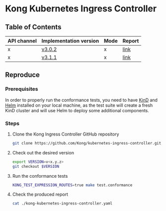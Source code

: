 # Kong Kubernetes Ingress Controller

## Table of Contents

|API channel|Implementation version|Mode|Report|
|-----------|----------------------|----|------|
|x|[v3.0.2](https://github.com/Kong/kubernetes-ingress-controller/releases/tag/v3.0.2)|x|[link](./v3.0.2-report.yaml)|
|x|[v3.1.1](https://github.com/Kong/kubernetes-ingress-controller/releases/tag/v3.1.1)|x|[link](./v3.1.1-report.yaml)|

## Reproduce

### Prerequisites

In order to properly run the conformance tests, you need to have [KinD](https://github.com/kubernetes-sigs/kind)
and [Helm](https://github.com/helm/helm) installed on your local machine, as the
test suite will create a fresh KinD cluster and will use Helm to deploy some additional
components.

### Steps

1. Clone the Kong Ingress Controller GitHub repository

   ```bash
   git clone https://github.com/Kong/kubernetes-ingress-controller.git && cd kubernetes-ingress-controller
   ```

2. Check out the desired version

   ```bash
   export VERSION=v<x.y.z>
   git checkout $VERSION
   ```

3. Run the conformance tests

   ```bash
   KONG_TEST_EXPRESSION_ROUTES=true make test.conformance
   ```

4. Check the produced report

   ```bash
   cat ./kong-kubernetes-ingress-controller.yaml
   ```
